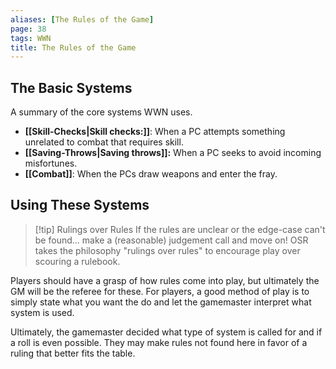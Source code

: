 ```yaml
---
aliases: [The Rules of the Game]
page: 38
tags: WWN
title: The Rules of the Game
---
```


## The Basic Systems
A summary of the core systems WWN uses.

- **[[Skill-Checks|Skill checks:]]**: When a PC attempts something unrelated to combat that requires skill. 
- **[[Saving-Throws|Saving throws]]:** When a PC seeks to avoid incoming misfortunes.
- **[[Combat]]**: When the PCs draw weapons and enter the fray.

## Using These Systems

>[!tip]  Rulings over Rules
> If the rules are unclear or the edge-case can't be found... make a (reasonable) judgement call and move on! OSR takes the philosophy "rulings over rules" to encourage play over scouring a rulebook.

Players should have a grasp of how rules come into play, but ultimately the GM will be the referee for these. For players, a good method of play is to simply state what you want the do and let the gamemaster interpret what system is used. 

Ultimately, the gamemaster decided what type of system is called for and if a roll is even possible. They may make rules not found here in favor of a ruling that better fits the table. 








